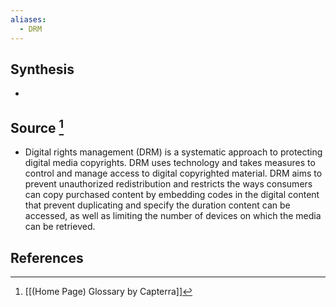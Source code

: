 ```yaml
---
aliases:
  - DRM
---
```

## Synthesis
- 
## Source [^1]
- Digital rights management (DRM) is a systematic approach to protecting digital media copyrights. DRM uses technology and takes measures to control and manage access to digital copyrighted material. DRM aims to prevent unauthorized redistribution and restricts the ways consumers can copy purchased content by embedding codes in the digital content that prevent duplicating and specify the duration content can be accessed, as well as limiting the number of devices on which the media can be retrieved.
## References

[^1]: [[(Home Page) Glossary by Capterra]]